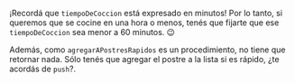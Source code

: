 ¡Recordá que `tiempoDeCoccion` está expresado en minutos! Por lo tanto, si queremos que se cocine en una hora o menos, tenés que fijarte que ese `tiempoDeCoccion` sea menor a 60 minutos. :wink:

Además, como `agregarAPostresRapidos` es un procedimiento, no tiene que retornar nada. Sólo tenés que agregar el postre a la lista si es rápido,  ¿te acordás de `push`?. 